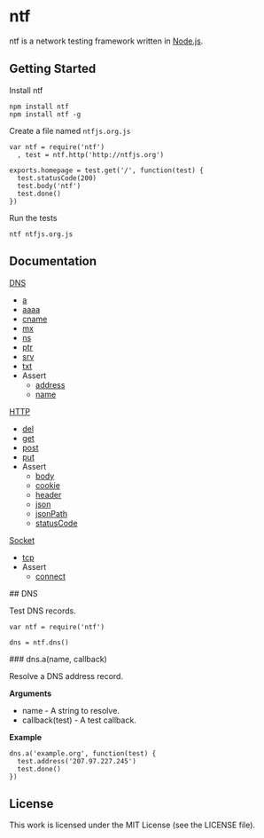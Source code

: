 ntf
===

ntf is a network testing framework written in [Node.js](http://nodejs.org/).

## Getting Started

Install ntf

    npm install ntf
    npm install ntf -g

Create a file named `ntfjs.org.js`

    var ntf = require('ntf')
      , test = ntf.http('http://ntfjs.org')

    exports.homepage = test.get('/', function(test) {
      test.statusCode(200)
      test.body('ntf')
      test.done()
    })

Run the tests

    ntf ntfjs.org.js

## Documentation

[DNS](#dns)
 * [a](#dns-a)
 * [aaaa](#dns-aaaa)
 * [cname](#dns-cname)
 * [mx](#dns-mx)
 * [ns](#dns-ns)
 * [ptr](#dns-ptr)
 * [srv](#dns-srv)
 * [txt](#dns-txt)
 * Assert
    * [address](#dns-assert-address)
    * [name](#dns-assert-name)

[HTTP](#http)
 * [del](#http-del)
 * [get](#http-get)
 * [post](#http-post)
 * [put](#http-put)
 * Assert
    * [body](#http-assert-body)
    * [cookie](#http-assert-cookie)
    * [header](#http-assert-header)
    * [json](#http-assert-json)
    * [jsonPath](#http-assert-jsonPath)
    * [statusCode](#http-assert-statusCode)

[Socket](#socket)
 * [tcp](#socket-tcp)
 * Assert
    * [connect](#socket-assert-connect)

<a name="dns" />
## DNS

Test DNS records.

    var ntf = require('ntf')

    dns = ntf.dns()

<a name="dns-a" />
### dns.a(name, callback)

Resolve a DNS address record.

__Arguments__

* name - A string to resolve.
* callback(test) - A test callback.

__Example__

    dns.a('example.org', function(test) {
      test.address('207.97.227.245')
      test.done()
    })

## License

This work is licensed under the MIT License (see the LICENSE file).
